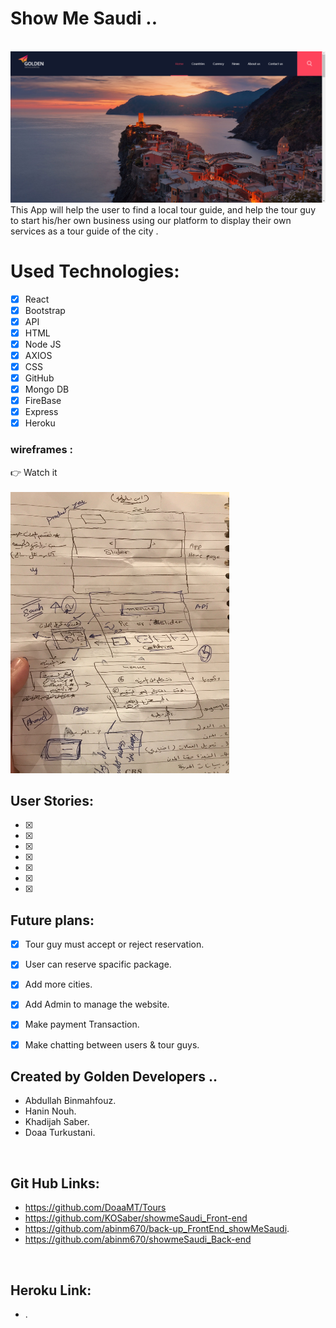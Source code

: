 # Show Me Saudi .. 
<br>
<img src="https://github.com/KOSaber/Pro3_test2/blob/khadijah/img/image.png">
<br>
This App will help the user to find a local tour guide, and help the tour guy to start his/her own business using our platform to display their own services as a tour guide of the city .

# Used Technologies:
- [x] React
- [x] Bootstrap
- [x] API
- [x] HTML
- [x] Node JS
- [x] AXIOS
- [x] CSS
- [x] GitHub
- [x] Mongo DB
- [x] FireBase
- [x] Express
- [x] Heroku

### wireframes :
:point_right: Watch it 
<br><br>
<img src="https://github.com/KOSaber/Pro3_test2/blob/khadijah/img/wireframe.jpg" width="350" height="450">
<br>

## User Stories:
- [x] 
- [x] 
- [x] 
- [x] 
- [x] 
- [x] 
- [x] 

## Future plans:
- [x] Tour guy must accept or reject reservation. 
- [x] User can reserve spacific package.  
- [x] Add more cities.
- [x] Add Admin to manage the website.
- [x] Make payment Transaction.
- [x] Make chatting between users & tour guys.


## Created by Golden Developers ..
- Abdullah Binmahfouz.
- Hanin Nouh.
- Khadijah Saber.
- Doaa Turkustani.
<br>

## Git Hub Links: 
- https://github.com/DoaaMT/Tours
- https://github.com/KOSaber/showmeSaudi_Front-end
- https://github.com/abinm670/back-up_FrontEnd_showMeSaudi.
- https://github.com/abinm670/showmeSaudi_Back-end
<br> 

## Heroku Link: 
- .
